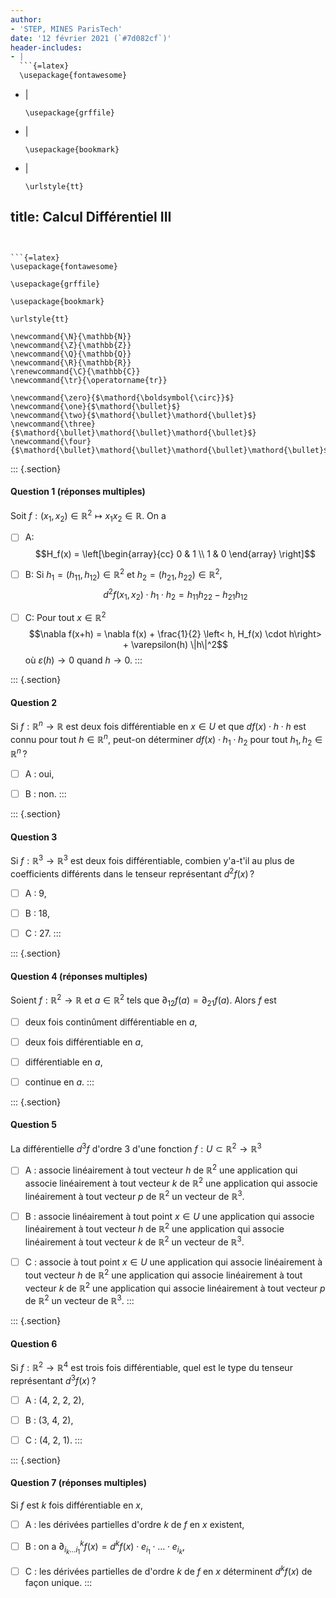 ```yaml
---
author:
- 'STEP, MINES ParisTech'
date: '12 février 2021 (`#7d082cf`)'
header-includes:
- |
  ```{=latex}
  \usepackage{fontawesome}
  ```
- |
  ```{=latex}
  \usepackage{grffile}
  ```
- |
  ```{=latex}
  \usepackage{bookmark}
  ```
- |
  ```{=latex}
  \urlstyle{tt}
  ```
title: Calcul Différentiel III
---
```


```{=latex}
\usepackage{fontawesome}
```

```{=latex}
\usepackage{grffile}
```

```{=latex}
\usepackage{bookmark}
```

```{=latex}
\urlstyle{tt}
```

```{=tex}
\newcommand{\N}{\mathbb{N}}
\newcommand{\Z}{\mathbb{Z}}
\newcommand{\Q}{\mathbb{Q}}
\newcommand{\R}{\mathbb{R}}
\renewcommand{\C}{\mathbb{C}}
\newcommand{\tr}{\operatorname{tr}}
```
```{=tex}
\newcommand{\zero}{$\mathord{\boldsymbol{\circ}}$}
\newcommand{\one}{$\mathord{\bullet}$}
\newcommand{\two}{$\mathord{\bullet}\mathord{\bullet}$}
\newcommand{\three}{$\mathord{\bullet}\mathord{\bullet}\mathord{\bullet}$}
\newcommand{\four}{$\mathord{\bullet}\mathord{\bullet}\mathord{\bullet}\mathord{\bullet}$}
```
::: {.section}
#### Question 1 (réponses multiples)

Soit $f: (x_1, x_2) \in \mathbb{R}^2 \mapsto x_1 x_2 \in \mathbb{R}$. On
a

-   [ ] A:
    $$H_f(x) = \left[\begin{array}{cc} 0 & 1 \\ 1 & 0 \end{array} \right]$$

-   [ ] B: Si $h_1 = (h_{11}, h_{12}) \in \mathbb{R}^2$ et
    $h_2 = (h_{21}, h_{22}) \in \mathbb{R}^2$,
    $$d^2 f(x_1, x_2) \cdot h_1 \cdot h_2 = h_{11}h_{22} - h_{21}h_{12}$$

-   [ ] C: Pour tout $x \in \mathbb{R}^2$
    $$\nabla f(x+h) = \nabla f(x) + \frac{1}{2} \left< h, H_f(x) \cdot h\right> + \varepsilon(h) \|h\|^2$$
    où $\varepsilon(h) \to 0$ quand $h \to 0$.
:::

::: {.section}
#### Question 2

Si $f: \mathbb{R}^n \to \mathbb{R}$ est deux fois différentiable en
$x \in U$ et que $df(x) \cdot h \cdot h$ est connu pour tout
$h \in \mathbb{R}^n$, peut-on déterminer $df(x) \cdot h_1 \cdot h_2$
pour tout $h_1, h_2 \in \mathbb{R}^n$ ?

-   [ ] A : oui,

-   [ ] B : non.
:::

::: {.section}
#### Question 3

Si $f: \mathbb{R}^3 \to \mathbb{R}^3$ est deux fois différentiable,
combien y'a-t'il au plus de coefficients différents dans le tenseur
représentant $d^2f(x)$ ?

-   [ ] A : 9,

-   [ ] B : 18,

-   [ ] C : 27.
:::

::: {.section}
#### Question 4 (réponses multiples)

Soient $f: \mathbb{R}^2 \to \mathbb{R}$ et $a \in \mathbb{R}^2$ tels que
$\partial_{12}f(a) = \partial_{21}f(a)$. Alors $f$ est

-   [ ] deux fois continûment différentiable en $a$,

-   [ ] deux fois différentiable en $a$,

-   [ ] différentiable en $a$,

-   [ ] continue en $a$.
:::

::: {.section}
#### Question 5

La différentielle $d^3f$ d'ordre $3$ d'une fonction
$f: U \subset \mathbb{R}^2\to \mathbb{R}^3$

-   [ ] A : associe linéairement à tout vecteur $h$ de $\mathbb{R}^2$
    une application qui associe linéairement à tout vecteur $k$ de
    $\mathbb{R}^2$ une application qui associe linéairement à tout
    vecteur $p$ de $\mathbb{R}^2$ un vecteur de $\mathbb{R}^3$.

-   [ ] B : associe linéairement à tout point $x \in U$ une application
    qui associe linéairement à tout vecteur $h$ de $\mathbb{R}^2$ une
    application qui associe linéairement à tout vecteur $k$ de
    $\mathbb{R}^2$ un vecteur de $\mathbb{R}^3$.

-   [ ] C : associe à tout point $x \in U$ une application qui associe
    linéairement à tout vecteur $h$ de $\mathbb{R}^2$ une application
    qui associe linéairement à tout vecteur $k$ de $\mathbb{R}^2$ une
    application qui associe linéairement à tout vecteur $p$ de
    $\mathbb{R}^2$ un vecteur de $\mathbb{R}^3$.
:::

::: {.section}
#### Question 6

Si $f: \mathbb{R}^2 \to \mathbb{R}^4$ est trois fois différentiable,
quel est le type du tenseur représentant $d^3f(x)$ ?

-   [ ] A : (4, 2, 2, 2),

-   [ ] B : (3, 4, 2),

-   [ ] C : (4, 2, 1).
:::

::: {.section}
#### Question 7 (réponses multiples)

Si $f$ est $k$ fois différentiable en $x$,

-   [ ] A : les dérivées partielles d'ordre $k$ de $f$ en $x$ existent,

-   [ ] B : on a
    $\partial^k_{i_{k} \dots i_1} f(x) = d^k f(x) \cdot e_{i_1} \cdot \hdots \cdot e_{i_{k}},$

-   [ ] C : les dérivées partielles de d'ordre $k$ de $f$ en $x$
    déterminent $d^k f(x)$ de façon unique.
:::
